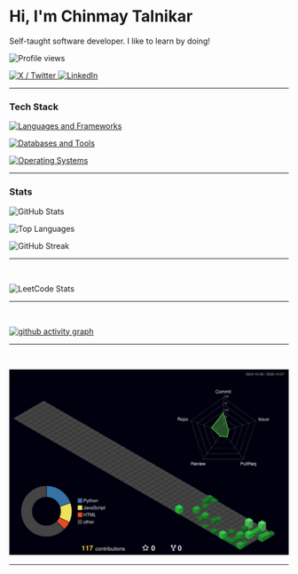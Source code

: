 # Hi, I'm Chinmay Talnikar

Self-taught software developer. I like to learn by doing!


<p align="left">
  <img src="https://komarev.com/ghpvc/?username=Carnage725&label=Profile%20views&color=ff0055&style=flat" alt="Profile views" />
</p>


<p align="left">
  <a href="https://x.com/carnage725">
    <img src="https://img.shields.io/badge/X-@carnage725-000000?style=flat&logo=X&logoColor=white" alt="X / Twitter" />
  </a>
  <a href="https://www.linkedin.com/in/chinmay-talnikar-335752229">
    <img src="https://img.shields.io/badge/LinkedIn-chinmay--talnikar--335752229-0A66C2?style=flat&logo=linkedin&logoColor=white" alt="LinkedIn" />
  </a>
</p>

---

### Tech Stack


<p>
  <a href="https://skillicons.dev">
    <img src="https://skillicons.dev/icons?i=python,fastapi,react,django,javascript,html,css&theme=dark&perline=7" alt="Languages and Frameworks" />
  </a>
</p>

<p>
  <a href="https://skillicons.dev">
    <img src="https://skillicons.dev/icons?i=postgres,supabase,docker,git,vscode&theme=dark&perline=8" alt="Databases and Tools" />
  </a>
</p>

<p>
  <a href="https://skillicons.dev">
    <img src="https://skillicons.dev/icons?i=ubuntu,apple,windows&theme=dark&perline=6" alt="Operating Systems" />
  </a>
</p>

---

### Stats

<p align="left">
  <img height="165" src="https://github-readme-stats.vercel.app/api?username=Carnage725&show_icons=true&theme=radical&hide_border=true" alt="GitHub Stats" />
</p>

<p>
  <img height="165" src="https://github-readme-stats.vercel.app/api/top-langs?username=Carnage725&layout=compact&theme=radical&hide_border=true" alt="Top Languages" />
</p>

<p align="left">
  <img src="https://github-readme-streak-stats.herokuapp.com?user=Carnage725&theme=radical&hide_border=true" alt="GitHub Streak" />
</p>

---
<br>

![LeetCode Stats](https://leetcard.jacoblin.cool/chinutalnikar725?theme=radical)

---
<br>

[![github activity graph](https://github-readme-activity-graph.vercel.app/graph?username=Carnage725&bg_color=141321&color=a9fef7&line=fe428e&point=f8d847&area=true&hide_border=true)](https://github.com/ashutosh00710/github-readme-activity-graph)

---

<br>

![3D Contributions](./profile-3d-contrib/profile-night-green.svg)

---